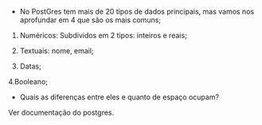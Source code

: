 - No PostGres tem mais de 20 tipos de dados principais, mas vamos nos aprofundar em 4 que são os mais comuns;

1. Numéricos: Subdividos em 2 tipos: inteiros e reais;

2. Textuais: nome, email;

3. Datas;

4.Booleano;

- Quais as diferenças entre eles e quanto de espaço ocupam?

Ver documentação do postgres.

